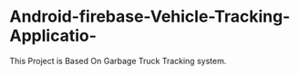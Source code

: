 # Android-firebase-Vehicle-Tracking-Applicatio-
This Project is Based On Garbage Truck Tracking system.

